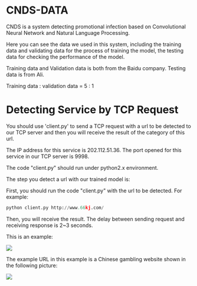 # CNDS-DATA
CNDS is a system detecting promotional infection based on Convolutional Neural Network and Natural Language Processing.

Here you can see the data we used in this system, including the training data and validating data for the process of training the model, the testing data for checking the performance of the model.

Training data and Validation data is both from the Baidu company. Testing data is from Ali.

Training data : validation data = 5 : 1

# Detecting Service by TCP Request
You should use 'client.py' to send a TCP request with a url to be detected to our TCP server and then you will receive the result of the category of this url.

The IP address for this service is 202.112.51.36.
The port opened for this service in our TCP server is 9998.

The code "client.py" should run under python2.x environment.

The step you detect a url with our trained model is:

First, you should run the code "client.py" with the url to be detected. For example:

```python 
python client.py http://www.66kj.com/
``` 

Then, you will receive the result.
The delay between sending request and receiving response is 2~3 seconds.

This is an example:

![](https://github.com/NISL-DETECT/CNDS-DATA/blob/master/test.png)

The example URL in this example is a Chinese gambling website shown in the following picture:

![](https://github.com/NISL-DETECT/CNDS-DATA/blob/master/gambling_example.png)
